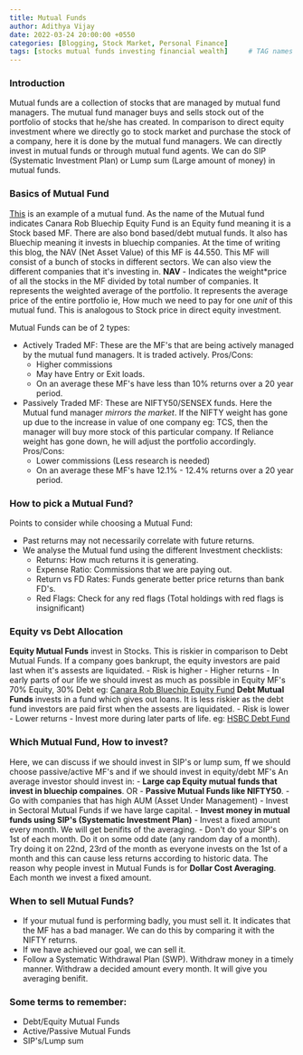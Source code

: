 ```yaml
---
title: Mutual Funds
author: Adithya Vijay
date: 2022-03-24 20:00:00 +0550
categories: [Blogging, Stock Market, Personal Finance]
tags: [stocks mutual funds investing financial wealth]     # TAG names should always be lowercase
---
```


### Introduction
Mutual funds are a collection of stocks that are managed by mutual fund managers. The mutual fund manager buys and sells stock out of the portfolio of stocks that he/she has created. In comparison to direct equity investment where we directly go to stock market and purchase the stock of a company, here it is done by the mutual fund managers.
We can directly invest in mutual funds or through mutual fund agents. We can do SIP (Systematic Investment Plan) or Lump sum (Large amount of money) in mutual funds.

### Basics of Mutual Fund
[This](https://www.tickertape.in/mutualfunds/canara-rob-bluechip-equity-fund-M_CANY) is an example of a mutual fund. As the name of the Mutual fund indicates Canara Rob Bluechip Equity Fund is an Equity fund meaning it is a Stock based MF. There are also bond based/debt mutual funds. It also has Bluechip meaning it invests in bluechip companies.
At the time of writing this blog, the NAV (Net Asset Value) of this MF is 44.550. This MF will consist of a bunch of stocks in different sectors. We can also view the different companies that it's investing in.
**NAV** - Indicates the weight*price of all the stocks in the MF divided by total number of companies. It represents the weighted average of the portfolio. It represents the average price of the entire portfolio ie, How much we need to pay for one *unit* of this mutual fund. This is analogous to Stock price in direct equity investment.

Mutual Funds can be of 2 types:
- Actively Traded MF: These are the MF's that are being actively managed by the mutual fund managers. It is traded actively. 
Pros/Cons:
    - Higher commissions
    - May have Entry or Exit loads.
    - On an average these MF's have less than 10% returns over a 20 year period.
- Passively Traded MF: These are NIFTY50/SENSEX funds. Here the Mutual fund manager *mirrors the market*. If the NIFTY weight has gone up due to the increase in value of one company eg: TCS, then the manager will buy more stock of this particular company. If Reliance weight has gone down, he will adjust the portfolio accordingly.
Pros/Cons:
    - Lower commissions (Less research is needed)
    - On an average these MF's have 12.1% - 12.4% returns over a 20 year period.

### How to pick a Mutual Fund?
Points to consider while choosing a Mutual Fund:
- Past returns may not necessarily correlate with future returns.
- We analyse the Mutual fund using the different Investment checklists:
    - Returns: How much returns it is generating.
    - Expense Ratio: Commissions that we are paying out.
    - Return vs FD Rates: Funds generate better price returns than bank FD's.
    - Red Flags: Check for any red flags (Total holdings with red flags is insignificant)

### Equity vs Debt Allocation
**Equity Mutual Funds** invest in Stocks. This is riskier in comparison to Debt Mutual Funds. If a company goes bankrupt, the equity investors are paid last when it's assests are liquidated.
    - Risk is higher
    - Higher returns
    - In early parts of our life we should invest as much as possible in Equity MF's 70% Equity, 30% Debt
eg: [Canara Rob Bluechip Equity Fund](https://www.tickertape.in/mutualfunds/canara-rob-bluechip-equity-fund-M_CANY?chartScope=max)
**Debt Mutual Funds** invests in a fund which gives out loans. It is less riskier as the debt fund investors are paid first when the assests are liquidated. 
    - Risk is lower
    - Lower returns
    - Invest more during later parts of life.
eg: [HSBC Debt Fund](https://www.tickertape.in/mutualfunds/hsbc-debt-fund-M_HSDB)

### Which Mutual Fund, How to invest?
Here, we can discuss if we should invest in SIP's or lump sum, ff we should choose passive/active MF's and if we should invest in equity/debt MF's
An average investor should invest in:
    - **Large cap Equity mutual funds that invest in bluechip compaines**. OR
    - **Passive Mutual Funds like NIFTY50**.
    - Go with companies that has high AUM (Asset Under Management)
    - Invest in Sectoral Mutual Funds if we have large capital.
    - **Invest money in mutual funds using SIP's (Systematic Investment Plan)** - Invest a fixed amount every month. We will get benifits of the averaging.
    - Don't do your SIP's on 1st of each month. Do it on some odd date (any random day of a month). Try doing it on 22nd, 23rd of the month as everyone invests on the 1st of a month and this can cause less returns according to historic data.
The reason why people invest in Mutual Funds is for **Dollar Cost Averaging**. Each month we invest a fixed amount.

### When to sell Mutual Funds?
- If your mutual fund is performing badly, you must sell it. It indicates that the MF has a bad manager. We can do this by comparing it with the NIFTY returns.
- If we have achieved our goal, we can sell it.
- Follow a Systematic Withdrawal Plan (SWP). Withdraw money in a timely manner. Withdraw a decided amount every month. It will give you averaging benifit.

### Some terms to remember:
- Debt/Equity Mutual Funds
- Active/Passive Mutual Funds
- SIP's/Lump sum